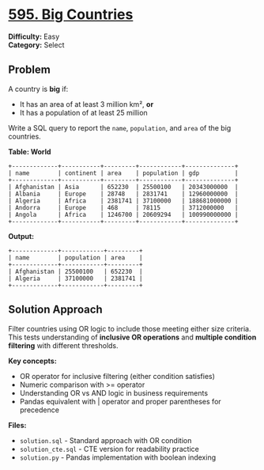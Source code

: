 # [595. Big Countries](https://leetcode.com/problems/big-countries/)

**Difficulty:** Easy  
**Category:** Select

## Problem

A country is **big** if:
- It has an area of at least 3 million km², **or**
- It has a population of at least 25 million

Write a SQL query to report the `name`, `population`, and `area` of the big countries.

**Table: World**
```
+-------------+-----------+---------+------------+--------------+
| name        | continent | area    | population | gdp          |
+-------------+-----------+---------+------------+--------------+
| Afghanistan | Asia      | 652230  | 25500100   | 20343000000  |
| Albania     | Europe    | 28748   | 2831741    | 12960000000  |
| Algeria     | Africa    | 2381741 | 37100000   | 188681000000 |
| Andorra     | Europe    | 468     | 78115      | 3712000000   |
| Angola      | Africa    | 1246700 | 20609294   | 100990000000 |
+-------------+-----------+---------+------------+--------------+
```

**Output:**
```
+-------------+------------+---------+
| name        | population | area    |
+-------------+------------+---------+
| Afghanistan | 25500100   | 652230  |
| Algeria     | 37100000   | 2381741 |
+-------------+------------+---------+
```

## Solution Approach

Filter countries using OR logic to include those meeting either size criteria. This tests understanding of **inclusive OR operations** and **multiple condition filtering** with different thresholds.

**Key concepts:**
- OR operator for inclusive filtering (either condition satisfies)
- Numeric comparison with >= operator
- Understanding OR vs AND logic in business requirements
- Pandas equivalent with | operator and proper parentheses for precedence

**Files:**
- `solution.sql` - Standard approach with OR condition
- `solution_cte.sql` - CTE version for readability practice  
- `solution.py` - Pandas implementation with boolean indexing